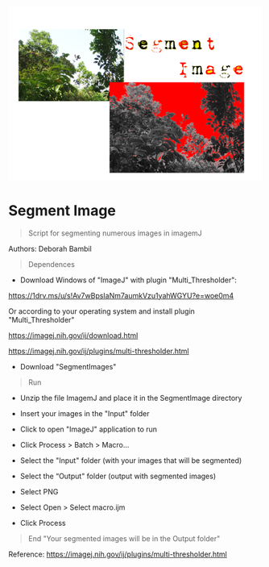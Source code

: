 
![name-of-you-image](https://github.com/DeborahBambil/figs/blob/main/Manual%20User.png?raw=true)

# Segment Image
> Script for segmenting numerous images in imagemJ

Authors: Deborah Bambil

> Dependences

- Download Windows of "ImageJ" with plugin "Multi_Thresholder":

https://1drv.ms/u/s!Av7wBpsIaNm7aumkVzu1yahWGYU?e=woe0m4

Or according to your operating system and install plugin "Multi_Thresholder"

https://imagej.nih.gov/ij/download.html

https://imagej.nih.gov/ij/plugins/multi-thresholder.html

- Download "SegmentImages" 

> Run

- Unzip the file ImagemJ and place it in the SegmentImage directory

- Insert your images in the "Input" folder

- Click to open "ImageJ" application to run

- Click Process > Batch > Macro...

- Select the "Input" folder (with your images that will be segmented)

- Select the “Output" folder (output with segmented images)

- Select PNG

- Select Open > Select macro.ijm

- Click Process

> End "Your segmented images will be in the Output folder"

Reference: https://imagej.nih.gov/ij/plugins/multi-thresholder.html
